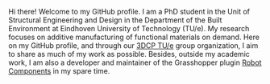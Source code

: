Hi there! Welcome to my GitHub profile. I am a PhD student in the Unit of Structural Engineering and Design in the Department of the Built Environment at Eindhoven University of Technology (TU/e). My research focuses on additive manufacturing of functional materials on demand. Here on my GitHub profile, and through our [3DCP TU/e](https://github.com/3DCP-TUe) group organization, I aim to share as much of my work as possible. Besides, outside my academic work, I am also a developer and maintainer of the Grasshopper plugin [Robot Components](https://github.com/RobotComponents/RobotComponents) in my spare time.
